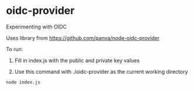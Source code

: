 # oidc-provider
Experimenting with OIDC

Uses library from https://github.com/panva/node-oidc-provider

To run: 

1) Fill in index.js with the public and private key values

2) Use this command with ./oidc-provider as the current working directory
```
node index.js
```